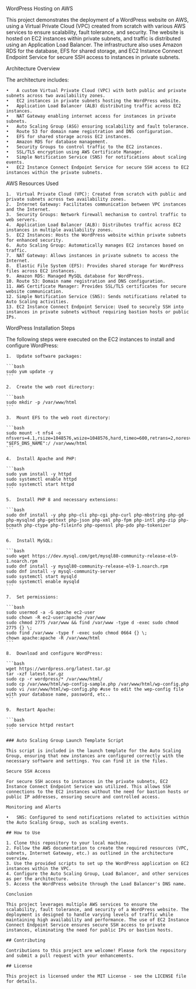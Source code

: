 WordPress Hosting on AWS

This project demonstrates the deployment of a WordPress website on AWS, using a Virtual Private Cloud (VPC) created from scratch with various AWS services to ensure scalability, fault tolerance, and security. The website is hosted on EC2 instances within private subnets, and traffic is distributed using an Application Load Balancer. The infrastructure also uses Amazon RDS for the database, EFS for shared storage, and EC2 Instance Connect Endpoint Service for secure SSH access to instances in private subnets.

Architecture Overview

The architecture includes:

	•	A custom Virtual Private Cloud (VPC) with both public and private subnets across two availability zones.
	•	EC2 instances in private subnets hosting the WordPress website.
	•	Application Load Balancer (ALB) distributing traffic across EC2 instances.
	•	NAT Gateway enabling internet access for instances in private subnets.
	•	Auto Scaling Group (ASG) ensuring scalability and fault tolerance.
	•	Route 53 for domain name registration and DNS configuration.
	•	EFS for shared storage across EC2 instances.
	•	Amazon RDS for database management.
	•	Security Groups to control traffic to the EC2 instances.
	•	SSL/TLS encryption using AWS Certificate Manager.
	•	Simple Notification Service (SNS) for notifications about scaling events.
	•	EC2 Instance Connect Endpoint Service for secure SSH access to EC2 instances within the private subnets.

AWS Resources Used

	1.	Virtual Private Cloud (VPC): Created from scratch with public and private subnets across two availability zones.
	2.	Internet Gateway: Facilitates communication between VPC instances and the Internet.
	3.	Security Groups: Network firewall mechanism to control traffic to web servers.
	4.	Application Load Balancer (ALB): Distributes traffic across EC2 instances in multiple availability zones.
	5.	EC2 Instances: Hosts the WordPress website within private subnets for enhanced security.
	6.	Auto Scaling Group: Automatically manages EC2 instances based on traffic.
	7.	NAT Gateway: Allows instances in private subnets to access the Internet.
	8.	Elastic File System (EFS): Provides shared storage for WordPress files across EC2 instances.
	9.	Amazon RDS: Managed MySQL database for WordPress.
	10.	Route 53: Domain name registration and DNS configuration.
	11.	AWS Certificate Manager: Provides SSL/TLS certificates for secure website communication.
	12.	Simple Notification Service (SNS): Sends notifications related to Auto Scaling activities.
	13.	EC2 Instance Connect Endpoint Service: Used to securely SSH into instances in private subnets without requiring bastion hosts or public IPs.

WordPress Installation Steps

The following steps were executed on the EC2 instances to install and configure WordPress:

	1.	Update software packages:
    
    ```bash
    sudo yum update -y
    ```

    2.	Create the web root directory:

    ```bash
    sudo mkdir -p /var/www/html
    ```

    3.	Mount EFS to the web root directory:

    ```bash
    sudo mount -t nfs4 -o nfsvers=4.1,rsize=1048576,wsize=1048576,hard,timeo=600,retrans=2,noresvport "$EFS_DNS_NAME":/ /var/www/html
    ```

    4.	Install Apache and PHP:

    ```bash
    sudo yum install -y httpd
    sudo systemctl enable httpd
    sudo systemctl start httpd
    ```

    5.	Install PHP 8 and necessary extensions:

    ```bash
    sudo dnf install -y php php-cli php-cgi php-curl php-mbstring php-gd php-mysqlnd php-gettext php-json php-xml php-fpm php-intl php-zip php-bcmath php-ctype php-fileinfo php-openssl php-pdo php-tokenizer
    ```

    6.	Install MySQL:

    ```bash
    sudo wget https://dev.mysql.com/get/mysql80-community-release-el9-1.noarch.rpm
    sudo dnf install -y mysql80-community-release-el9-1.noarch.rpm
    sudo dnf install -y mysql-community-server
    sudo systemctl start mysqld
    sudo systemctl enable mysqld
    ```

    7.	Set permissions:

    ```bash
    sudo usermod -a -G apache ec2-user
    sudo chown -R ec2-user:apache /var/www
    sudo chmod 2775 /var/www && find /var/www -type d -exec sudo chmod 2775 {} \;
    sudo find /var/www -type f -exec sudo chmod 0664 {} \;
    chown apache:apache -R /var/www/html
    ```

    8.	Download and configure WordPress:

    ```bash
    wget https://wordpress.org/latest.tar.gz
    tar -xzf latest.tar.gz
    sudo cp -r wordpress/* /var/www/html/
    sudo cp /var/www/html/wp-config-sample.php /var/www/html/wp-config.php
    sudo vi /var/www/html/wp-config.php #use to edit the wep-config file with your database name, password, etc..
    ```

    9.	Restart Apache:

    ```bash
    sudo service httpd restart
    ```

    ### Auto Scaling Group Launch Template Script

    This script is included in the launch template for the Auto Scaling Group, ensuring that new instances are configured correctly with the necessary software and settings. You can find it in the files.

    Secure SSH Access

    For secure SSH access to instances in the private subnets, EC2 Instance Connect Endpoint Service was utilized. This allows SSH connections to the EC2 instances without the need for bastion hosts or public IP addresses, ensuring secure and controlled access.

    Monitoring and Alerts

	•	SNS: Configured to send notifications related to activities within the Auto Scaling Group, such as scaling events.

    ## How to Use

    1. Clone this repository to your local machine.
    2. Follow the AWS documentation to create the required resources (VPC, subnets, Internet Gateway, etc.) as outlined in the architecture overview.
    3. Use the provided scripts to set up the WordPress application on EC2 instances within the VPC.
    4. Configure the Auto Scaling Group, Load Balancer, and other services as per the architecture.
    5. Access the WordPress website through the Load Balancer's DNS name.

    Conclusion

    This project leverages multiple AWS services to ensure the scalability, fault tolerance, and security of a WordPress website. The deployment is designed to handle varying levels of traffic while maintaining high availability and performance. The use of EC2 Instance Connect Endpoint Service ensures secure SSH access to private instances, eliminating the need for public IPs or bastion hosts.

    ## Contributing

    Contributions to this project are welcome! Please fork the repository and submit a pull request with your enhancements.

    ## License

    This project is licensed under the MIT License - see the LICENSE file for details. 